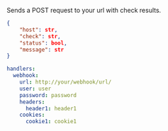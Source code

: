 Sends a POST request to your url with check results.

~~~~ JSON
{
    "host": str,
    "check": str,
    "status": bool,
    "message": str
}
~~~~

~~~~ YAML title="settings.yml"
handlers:
  webhook:
    url: http://your/webhook/url/
    user: user
    password: password
    headers:
      header1: header1
    cookies:
      cookie1: cookie1
~~~~
